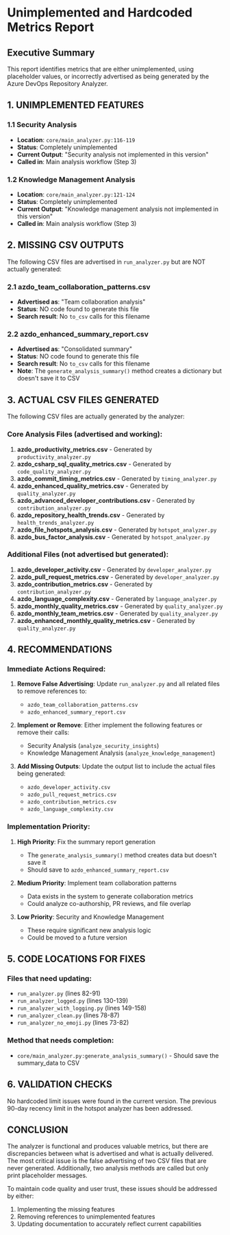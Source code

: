 # Unimplemented and Hardcoded Metrics Report

## Executive Summary
This report identifies metrics that are either unimplemented, using placeholder values, or incorrectly advertised as being generated by the Azure DevOps Repository Analyzer.

## 1. UNIMPLEMENTED FEATURES

### 1.1 Security Analysis
- **Location**: `core/main_analyzer.py:116-119`
- **Status**: Completely unimplemented
- **Current Output**: "Security analysis not implemented in this version"
- **Called in**: Main analysis workflow (Step 3)

### 1.2 Knowledge Management Analysis  
- **Location**: `core/main_analyzer.py:121-124`
- **Status**: Completely unimplemented
- **Current Output**: "Knowledge management analysis not implemented in this version"
- **Called in**: Main analysis workflow (Step 3)

## 2. MISSING CSV OUTPUTS

The following CSV files are advertised in `run_analyzer.py` but are NOT actually generated:

### 2.1 azdo_team_collaboration_patterns.csv
- **Advertised as**: "Team collaboration analysis"
- **Status**: NO code found to generate this file
- **Search result**: No `to_csv` calls for this filename

### 2.2 azdo_enhanced_summary_report.csv
- **Advertised as**: "Consolidated summary"
- **Status**: NO code found to generate this file
- **Search result**: No `to_csv` calls for this filename
- **Note**: The `generate_analysis_summary()` method creates a dictionary but doesn't save it to CSV

## 3. ACTUAL CSV FILES GENERATED

The following CSV files are actually generated by the analyzer:

### Core Analysis Files (advertised and working):
1. **azdo_productivity_metrics.csv** - Generated by `productivity_analyzer.py`
2. **azdo_csharp_sql_quality_metrics.csv** - Generated by `code_quality_analyzer.py`
3. **azdo_commit_timing_metrics.csv** - Generated by `timing_analyzer.py`
4. **azdo_enhanced_quality_metrics.csv** - Generated by `quality_analyzer.py`
5. **azdo_advanced_developer_contributions.csv** - Generated by `contribution_analyzer.py`
6. **azdo_repository_health_trends.csv** - Generated by `health_trends_analyzer.py`
7. **azdo_file_hotspots_analysis.csv** - Generated by `hotspot_analyzer.py`
8. **azdo_bus_factor_analysis.csv** - Generated by `hotspot_analyzer.py`

### Additional Files (not advertised but generated):
1. **azdo_developer_activity.csv** - Generated by `developer_analyzer.py`
2. **azdo_pull_request_metrics.csv** - Generated by `developer_analyzer.py`
3. **azdo_contribution_metrics.csv** - Generated by `contribution_analyzer.py`
4. **azdo_language_complexity.csv** - Generated by `language_analyzer.py`
5. **azdo_monthly_quality_metrics.csv** - Generated by `quality_analyzer.py`
6. **azdo_monthly_team_metrics.csv** - Generated by `quality_analyzer.py`
7. **azdo_enhanced_monthly_quality_metrics.csv** - Generated by `quality_analyzer.py`

## 4. RECOMMENDATIONS

### Immediate Actions Required:

1. **Remove False Advertising**: Update `run_analyzer.py` and all related files to remove references to:
   - `azdo_team_collaboration_patterns.csv`
   - `azdo_enhanced_summary_report.csv`

2. **Implement or Remove**: Either implement the following features or remove their calls:
   - Security Analysis (`analyze_security_insights`)
   - Knowledge Management Analysis (`analyze_knowledge_management`)

3. **Add Missing Outputs**: Update the output list to include the actual files being generated:
   - `azdo_developer_activity.csv`
   - `azdo_pull_request_metrics.csv`
   - `azdo_contribution_metrics.csv`
   - `azdo_language_complexity.csv`

### Implementation Priority:

1. **High Priority**: Fix the summary report generation
   - The `generate_analysis_summary()` method creates data but doesn't save it
   - Should save to `azdo_enhanced_summary_report.csv`

2. **Medium Priority**: Implement team collaboration patterns
   - Data exists in the system to generate collaboration metrics
   - Could analyze co-authorship, PR reviews, and file overlap

3. **Low Priority**: Security and Knowledge Management
   - These require significant new analysis logic
   - Could be moved to a future version

## 5. CODE LOCATIONS FOR FIXES

### Files that need updating:
- `run_analyzer.py` (lines 82-91)
- `run_analyzer_logged.py` (lines 130-139)
- `run_analyzer_with_logging.py` (lines 149-158)
- `run_analyzer_clean.py` (lines 78-87)
- `run_analyzer_no_emoji.py` (lines 73-82)

### Method that needs completion:
- `core/main_analyzer.py:generate_analysis_summary()` - Should save the summary_data to CSV

## 6. VALIDATION CHECKS

No hardcoded limit issues were found in the current version. The previous 90-day recency limit in the hotspot analyzer has been addressed.

## CONCLUSION

The analyzer is functional and produces valuable metrics, but there are discrepancies between what is advertised and what is actually delivered. The most critical issue is the false advertising of two CSV files that are never generated. Additionally, two analysis methods are called but only print placeholder messages.

To maintain code quality and user trust, these issues should be addressed by either:
1. Implementing the missing features
2. Removing references to unimplemented features
3. Updating documentation to accurately reflect current capabilities